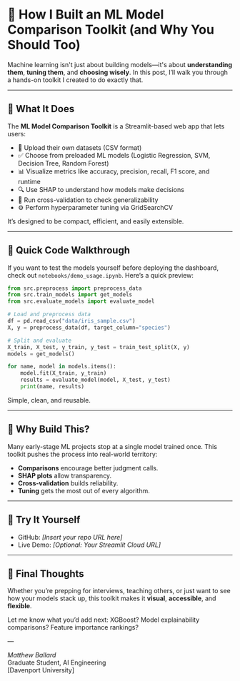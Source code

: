# 🧠 How I Built an ML Model Comparison Toolkit (and Why You Should Too)

Machine learning isn't just about building models—it's about **understanding them**, **tuning them**, and **choosing wisely**. In this post, I’ll walk you through a hands-on toolkit I created to do exactly that.

---

## 🔧 What It Does

The **ML Model Comparison Toolkit** is a Streamlit-based web app that lets users:

- 📁 Upload their own datasets (CSV format)
- ✅ Choose from preloaded ML models (Logistic Regression, SVM, Decision Tree, Random Forest)
- 📊 Visualize metrics like accuracy, precision, recall, F1 score, and runtime
- 🔍 Use SHAP to understand how models make decisions
- 🔁 Run cross-validation to check generalizability
- ⚙️ Perform hyperparameter tuning via GridSearchCV

It’s designed to be compact, efficient, and easily extensible.

---

## 📘 Quick Code Walkthrough

If you want to test the models yourself before deploying the dashboard, check out `notebooks/demo_usage.ipynb`. Here’s a quick preview:

```python
from src.preprocess import preprocess_data
from src.train_models import get_models
from src.evaluate_models import evaluate_model

# Load and preprocess data
df = pd.read_csv("data/iris_sample.csv")
X, y = preprocess_data(df, target_column="species")

# Split and evaluate
X_train, X_test, y_train, y_test = train_test_split(X, y)
models = get_models()

for name, model in models.items():
    model.fit(X_train, y_train)
    results = evaluate_model(model, X_test, y_test)
    print(name, results)
```

Simple, clean, and reusable.

---

## 🧪 Why Build This?

Many early-stage ML projects stop at a single model trained once. This toolkit pushes the process into real-world territory:

- **Comparisons** encourage better judgment calls.
- **SHAP plots** allow transparency.
- **Cross-validation** builds reliability.
- **Tuning** gets the most out of every algorithm.

---

## 🚀 Try It Yourself

- GitHub: *[Insert your repo URL here]*
- Live Demo: *[Optional: Your Streamlit Cloud URL]*

---

## 🧠 Final Thoughts

Whether you’re prepping for interviews, teaching others, or just want to see how your models stack up, this toolkit makes it **visual**, **accessible**, and **flexible**.

Let me know what you’d add next: XGBoost? Model explainability comparisons? Feature importance rankings?

—

_Matthew Ballard_  
Graduate Student, AI Engineering  
[Davenport University]  
